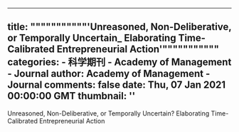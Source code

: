 
---
title: """""""""""'Unreasoned, Non-Deliberative, or Temporally Uncertain_ Elaborating Time-Calibrated Entrepreneurial Action'"""""""""""
categories: 
    - 科学期刊
    - Academy of Management - Journal
author: Academy of Management - Journal
comments: false
date: Thu, 07 Jan 2021 00:00:00 GMT
thumbnail: ''
---

<div>   
Unreasoned, Non-Deliberative, or Temporally Uncertain? Elaborating Time-Calibrated Entrepreneurial Action  
</div>
            